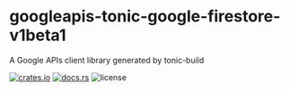 # googleapis-tonic-google-firestore-v1beta1

A Google APIs client library generated by tonic-build

[![crates.io](https://img.shields.io/crates/v/googleapis-tonic-google-firestore-v1beta1)](https://crates.io/crates/googleapis-tonic-google-firestore-v1beta1)
[![docs.rs](https://img.shields.io/docsrs/googleapis-tonic-google-firestore-v1beta1)](https://docs.rs/googleapis-tonic-google-firestore-v1beta1)
![license](https://img.shields.io/crates/l/googleapis-tonic-google-firestore-v1beta1)
